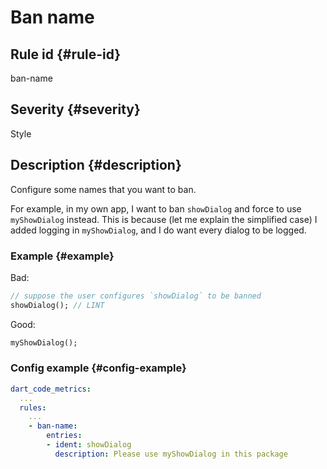 # Ban name

## Rule id {#rule-id}

ban-name

## Severity {#severity}

Style

## Description {#description}

Configure some names that you want to ban.

For example, in my own app, I want to ban `showDialog` and force to use `myShowDialog` instead. This is because (let me explain the simplified case) I added logging in `myShowDialog`, and I do want every dialog to be logged.

### Example {#example}

Bad:

```dart
// suppose the user configures `showDialog` to be banned
showDialog(); // LINT
```

Good:

```dart
myShowDialog();
```

### Config example {#config-example}

```yaml
dart_code_metrics:
  ...
  rules:
    ...
    - ban-name:
        entries:
        - ident: showDialog
          description: Please use myShowDialog in this package
```
